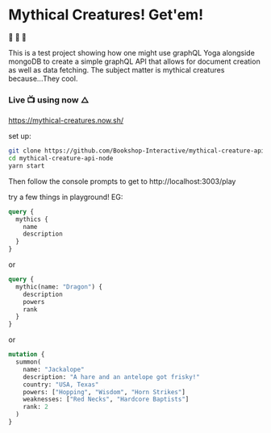 # Mythical Creatures! Get'em!

🦖 🦄 🐲

This is a test project showing how one might use graphQL Yoga alongside mongoDB to create a simple graphQL API that allows for document creation as well as data fetching. The subject matter is mythical creatures because...They cool.

### Live 📺 using now △

https://mythical-creatures.now.sh/

set up:

```bash
git clone https://github.com/Bookshop-Interactive/mythical-creature-api-node.git
cd mythical-creature-api-node
yarn start
```

Then follow the console prompts to get to http://localhost:3003/play

try a few things in playground! EG:

```graphql
query {
  mythics {
    name
    description
  }
}
```

or

```graphql
query {
  mythic(name: "Dragon") {
    description
    powers
    rank
  }
}
```

or

```graphql
mutation {
  summon(
    name: "Jackalope"
    description: "A hare and an antelope got frisky!"
    country: "USA, Texas"
    powers: ["Hopping", "Wisdom", "Horn Strikes"]
    weaknesses: ["Red Necks", "Hardcore Baptists"]
    rank: 2
  )
}
```
